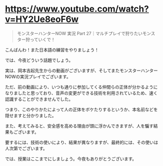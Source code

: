 # https://www.youtube.com/watch?v=HY2Ue8eoF6w

> モンスターハンターNOW 実況 Part 27｜マルチプレイで狩りたいモンスター狩っていくで！ 

こんばんわ！また日本語の練習をやりましょう！

では、今夜どういう話題でしょう。

実は、岡本吉起先生からの動画がございますが、そしてまたモンスターハンターNOWの実況プレイでございます。

ただ、前の動画により、いつも通りに参加してくる仲間らの正体が分かるようになりましたと思っており、音声の変更ができる技術を利用されているため、速く認識することができませんでした。

つまり、このやりかたによって人の正体をボケたりするというか、本名前などを隠せますと分かりました。

また、考えてみると、安全感を高める理由が頭に浮かんできますが、人を騙す結果もございます。

要するには、技術の使いにより、結果が異なりますが、最終的には、その使いは人次第でございます。

では、授業はここまでにしましょう。今夜もありがとうございます。
